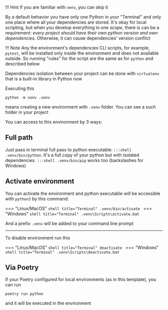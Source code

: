 !!! Hint
    If you are familiar with `venv`, you can skip it

By a default behavior you have only _one_ Python in your "Terminal" and only one place where all your dependencies are stored. It's okay for local scripting, but when you develop everything in one _scope_, there is can be a requirement: _every project should have their own python version and own dependencies_. Otherwise, it can cause dependencies' version conflict 

!!! Note
    Any the environment's dependencies CLI scripts, for example, `pytest`, will be installed only inside the environment and does not available outside. So running "rules" for the script are the same as for `python` and described below

Dependencies isolation between your project can be done with `virtualenv` that is a built-in library in Python now

Executing this
```shell title="Terminal"
python -m venv .venv
```
means creating a new environment with `.venv` folder. You can see a such folder in your project

You can access to this environment by 3 ways:

## Full path
Just pass in terminal full pass to python executable: `:::shell .venv/bin/python`. It's a full copy of your python but with isolated dependencies. `:::shell .venv/bin/pip` works too (backslashes for Windows) 

## Activate environment
You can activate the environment and python executable will be accessible with `python3` by this command:

=== "Linux/MacOS"
    ```shell title="Terminal"
    .venv/bin/activate
    ```
=== "Windows"
    ```shell title="Terminal"
    .venv\Scripts\activate.bat
    ```

And a prefix `.venv` will be added to your command line prompt
***
To disable environment run this

=== "Linux/MacOS"
    ```shell title="Terminal"
    deactivate
    ```
=== "Windows"
    ```shell title="Terminal"
    .venv\Scripts\deactivate.bat
    ```

## Via Poetry
If your Poetry configured for local environments (as in this template), you can run
```shell title="Terminal"
poetry run python
```
and it will be executed in the environment